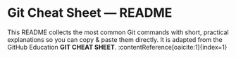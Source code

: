 # Git Cheat Sheet — README

This README collects the most common Git commands with short, practical explanations so you can copy & paste them directly. It is adapted from the GitHub Education **GIT CHEAT SHEET**. :contentReference[oaicite:1]{index=1}


